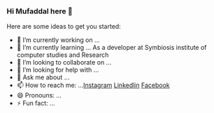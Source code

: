 ### Hi Mufaddal here 👋


Here are some ideas to get you started:

- 🔭 I’m currently working on ...
- 🌱 I’m currently learning ... As a developer at Symbiosis institute of computer studies and Research
- 👯 I’m looking to collaborate on ...
- 🤔 I’m looking for help with ...
- 💬 Ask me about ...
- 📫 How to reach me: ...[Instagram](https://www.instagram.com/mufaddalhamid_33/)
[Linkedlin](https://www.linkedin.com/in/mufaddal-hamid-575358193/)  [Facebook](https://www.facebook.com/mufaddal.hamid.7587)
- 😄 Pronouns: ...
- ⚡ Fun fact: ...

